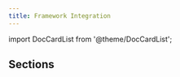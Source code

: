 ```yaml
---
title: Framework Integration
---
```


import DocCardList from '@theme/DocCardList';

## Sections

<DocCardList />